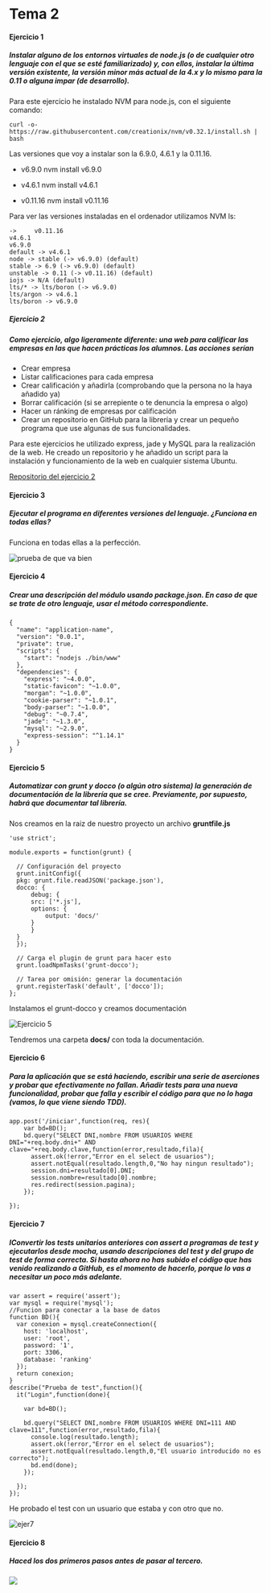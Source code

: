 # Tema 2
#### Ejercicio 1
##### Instalar alguno de los entornos virtuales de node.js (o de cualquier otro lenguaje con el que se esté familiarizado) y, con ellos, instalar la última versión existente, la versión minor más actual de la 4.x y lo mismo para la 0.11 o alguna impar (de desarrollo).
Para este ejercicio he instalado NVM para node.js, con el siguiente comando:

    curl -o- https://raw.githubusercontent.com/creationix/nvm/v0.32.1/install.sh | bash

Las versiones que voy a instalar son la 6.9.0, 4.6.1 y la 0.11.16.
- v6.9.0
      nvm install v6.9.0
- v4.6.1
      nvm install v4.6.1

- v0.11.16
      nvm install v0.11.16

Para ver las versiones instaladas en el ordenador utilizamos NVM ls:

    ->     v0.11.16
    v4.6.1
    v6.9.0
    default -> v4.6.1
    node -> stable (-> v6.9.0) (default)
    stable -> 6.9 (-> v6.9.0) (default)
    unstable -> 0.11 (-> v0.11.16) (default)
    iojs -> N/A (default)
    lts/* -> lts/boron (-> v6.9.0)
    lts/argon -> v4.6.1
    lts/boron -> v6.9.0



##### Ejercicio 2
##### Como ejercicio, algo ligeramente diferente: una web para calificar las empresas en las que hacen prácticas los alumnos. Las acciones serían

- Crear empresa
- Listar calificaciones para cada empresa
- Crear calificación y añadirla (comprobando que la persona no la haya añadido ya)
- Borrar calificación (si se arrepiente o te denuncia la empresa o algo)
- Hacer un ránking de empresas por calificación
- Crear un repositorio en GitHub para la librería y crear un pequeño programa que use algunas de sus funcionalidades.

Para este ejercicios he utilizado express, jade y MySQL para la realización de la web.
He creado un repositorio y he añadido un script para la instalación y funcionamiento de la web en cualquier sistema Ubuntu.

[Repositorio del ejercicio 2](https://github.com/makelele29/Ranking-Empresas)

#### Ejercicio 3
##### Ejecutar el programa en diferentes versiones del lenguaje. ¿Funciona en todas ellas?
Funciona en todas ellas a la perfección.

![prueba de que va bien](http://i1356.photobucket.com/albums/q726/Makelele_Junior/Captura%20de%20pantalla%20de%202016-10-22%2017-15-24_zpskdqq2onq.png?t=1477063318)

#### Ejercicio 4
##### Crear una descripción del módulo usando package.json. En caso de que se trate de otro lenguaje, usar el método correspondiente.

    {
      "name": "application-name",
      "version": "0.0.1",
      "private": true,
      "scripts": {
        "start": "nodejs ./bin/www"
      },
      "dependencies": {
        "express": "~4.0.0",
        "static-favicon": "~1.0.0",
        "morgan": "~1.0.0",
        "cookie-parser": "~1.0.1",
        "body-parser": "~1.0.0",
        "debug": "~0.7.4",
        "jade": "~1.3.0",
        "mysql": "~2.9.0",
        "express-session": "^1.14.1"
      }
    }

#### Ejercicio 5
##### Automatizar con grunt y docco (o algún otro sistema) la generación de documentación de la librería que se cree. Previamente, por supuesto, habrá que documentar tal librería.

Nos creamos en la raiz de nuestro proyecto un archivo __gruntfile.js__

    'use strict';

    module.exports = function(grunt) {

      // Configuración del proyecto
      grunt.initConfig({
      pkg: grunt.file.readJSON('package.json'),
      docco: {
          debug: {
          src: ['*.js'],
          options: {
              output: 'docs/'
          }
          }
      }
      });

      // Carga el plugin de grunt para hacer esto
      grunt.loadNpmTasks('grunt-docco');

      // Tarea por omisión: generar la documentación
      grunt.registerTask('default', ['docco']);
    };

Instalamos el grunt-docco y creamos documentación

![Ejercicio 5](http://i1356.photobucket.com/albums/q726/Makelele_Junior/ejer5_zpsoldwwlbq.png)

Tendremos una carpeta __docs/__ con toda la documentación.


#### Ejercicio 6
##### Para la aplicación que se está haciendo, escribir una serie de aserciones y probar que efectivamente no fallan. Añadir tests para una nueva funcionalidad, probar que falla y escribir el código para que no lo haga (vamos, lo que viene siendo TDD).
    app.post('/iniciar',function(req, res){
        var bd=BD();
        bd.query("SELECT DNI,nombre FROM USUARIOS WHERE DNI="+req.body.dni+" AND clave="+req.body.clave,function(error,resultado,fila){
          assert.ok(!error,"Error en el select de usuarios");
          assert.notEqual(resultado.length,0,"No hay ningun resultado");
          session.dni=resultado[0].DNI;
          session.nombre=resultado[0].nombre;
          res.redirect(session.pagina);
        });

    });


#### Ejercicio 7
##### IConvertir los tests unitarios anteriores con assert a programas de test y ejecutarlos desde mocha, usando descripciones del test y del grupo de test de forma correcta. Si hasta ahora no has subido el código que has venido realizando a GitHub, es el momento de hacerlo, porque lo vas a necesitar un poco más adelante.

    var assert = require('assert');
    var mysql = require('mysql');
    //Funcion para conectar a la base de datos
    function BD(){
      var conexion = mysql.createConnection({
        host: 'localhost',
        user: 'root',
        password: '1',
        port: 3306,
        database: 'ranking'
      });
      return conexion;
    }
    describe("Prueba de test",function(){
      it("Login",function(done){

        var bd=BD();

        bd.query("SELECT DNI,nombre FROM USUARIOS WHERE DNI=111 AND clave=111",function(error,resultado,fila){
          console.log(resultado.length);
          assert.ok(!error,"Error en el select de usuarios");
          assert.notEqual(resultado.length,0,"El usuario introducido no es correcto");
          bd.end(done);
        });

      });
    });

He probado el test con un usuario que estaba y con otro que no.

![ejer7](http://i1356.photobucket.com/albums/q726/Makelele_Junior/ejer6_zpsvrfjdkqd.png)


#### Ejercicio 8
##### Haced los dos primeros pasos antes de pasar al tercero.
![](http://i1356.photobucket.com/albums/q726/Makelele_Junior/ejer8_zpsxgc7iruo.png)
